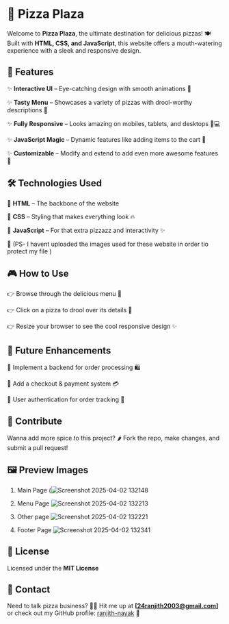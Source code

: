 # 🍕 Pizza Plaza

Welcome to **Pizza Plaza**, the ultimate destination for delicious pizzas! 🍽️ Built with **HTML, CSS, and JavaScript**, this website offers a mouth-watering experience with a sleek and responsive design. 

## 🚀 Features
✨ **Interactive UI** – Eye-catching design with smooth animations 🍕

✨ **Tasty Menu** – Showcases a variety of pizzas with drool-worthy descriptions 🤤

✨ **Fully Responsive** – Looks amazing on mobiles, tablets, and desktops 📱💻

✨ **JavaScript Magic** – Dynamic features like adding items to the cart 🛒

✨ **Customizable** – Modify and extend to add even more awesome features 🎨

## 🛠️ Technologies Used
🔹 **HTML** – The backbone of the website

🔹 **CSS** – Styling that makes everything look 🔥

🔹 **JavaScript** – For that extra pizzazz and interactivity ✨

🔹 (PS- I havent uploaded the images used for these website in order tio protect my file )


## 🎮 How to Use
👉 Browse through the delicious menu 🍕

👉 Click on a pizza to drool over its details 🤩

👉 Resize your browser to see the cool responsive design ✨

## 🔮 Future Enhancements
🚀 Implement a backend for order processing 🛍️

🚀 Add a checkout & payment system 💳

🚀 User authentication for order tracking 🔐

## 🤝 Contribute
Wanna add more spice to this project? 🌶️ Fork the repo, make changes, and submit a pull request! 

## 🖼 Preview Images
1) Main Page
(![Screenshot 2025-04-02 132148](https://github.com/user-attachments/assets/29ce8527-86d6-4885-a19e-4267319be6c8)

2) Menu Page
![Screenshot 2025-04-02 132213](https://github.com/user-attachments/assets/13a738aa-85d3-411b-9ed6-14618506c008)

3) Other page
![Screenshot 2025-04-02 132221](https://github.com/user-attachments/assets/ed012f64-a8e1-4823-a144-fe179b233d20)

4) Footer Page
![Screenshot 2025-04-02 132341](https://github.com/user-attachments/assets/c98ef551-066a-4fe9-95e7-f4eeaff5c042)




## 📜 License
Licensed under the **MIT License** 

## 📩 Contact
Need to talk pizza business? 🍕📧 Hit me up at **[24ranjith2003@gmail.com]**
or check out my GitHub profile: [ranjith-nayak](https://github.com/ranjith-nayak) 🚀
